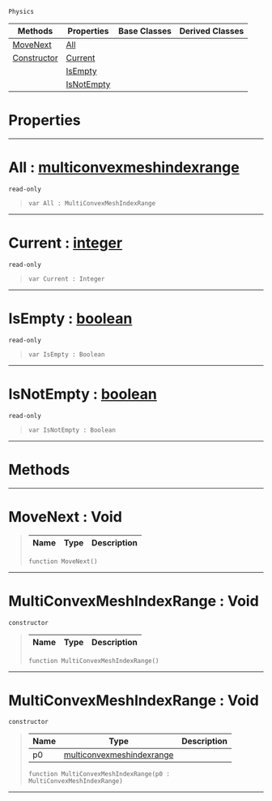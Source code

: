  `Physics`

|Methods|Properties|Base Classes|Derived Classes|
|---|---|---|---|
|[ MoveNext](https://plasmaengine.github.io/PlasmaDocs/Plasma1/C++/code_reference/class_reference/multiconvexmeshindexrange.markdown#movenext-void)|[ All](https://plasmaengine.github.io/PlasmaDocs/Plasma1/C++/code_reference/class_reference/multiconvexmeshindexrange.markdown#all-plasma-engine-document)| | |
|[ Constructor](https://plasmaengine.github.io/PlasmaDocs/Plasma1/C++/code_reference/class_reference/multiconvexmeshindexrange.markdown#multiconvexmeshindexrang)|[ Current](https://plasmaengine.github.io/PlasmaDocs/Plasma1/C++/code_reference/class_reference/multiconvexmeshindexrange.markdown#current-plasma-engine-docu)| | |
| |[ IsEmpty](https://plasmaengine.github.io/PlasmaDocs/Plasma1/C++/code_reference/class_reference/multiconvexmeshindexrange.markdown#isempty-plasma-engine-docu)| | |
| |[ IsNotEmpty](https://plasmaengine.github.io/PlasmaDocs/Plasma1/C++/code_reference/class_reference/multiconvexmeshindexrange.markdown#isnotempty-plasma-engine-d)| | |


 #  Properties


---  
 #  All : [multiconvexmeshindexrange](https://plasmaengine.github.io/PlasmaDocs/Plasma1/C++/code_reference/class_reference/multiconvexmeshindexrange.markdown)

 `read-only`

> 
> ``` lang=cpp, name=Lightning
> var All : MultiConvexMeshIndexRange


---  
 #  Current : [integer](https://plasmaengine.github.io/PlasmaDocs/Plasma1/C++/code_reference/lightning_base_types/integer.markdown)

 `read-only`

> 
> ``` lang=cpp, name=Lightning
> var Current : Integer


---  
 #  IsEmpty : [boolean](https://plasmaengine.github.io/PlasmaDocs/Plasma1/C++/code_reference/lightning_base_types/boolean.markdown)

 `read-only`

> 
> ``` lang=cpp, name=Lightning
> var IsEmpty : Boolean


---  
 #  IsNotEmpty : [boolean](https://plasmaengine.github.io/PlasmaDocs/Plasma1/C++/code_reference/lightning_base_types/boolean.markdown)

 `read-only`

> 
> ``` lang=cpp, name=Lightning
> var IsNotEmpty : Boolean


---  
 #  Methods


---  
 #  MoveNext : Void

> 
> |Name|Type|Description|
> |---|---|---|
> ``` lang=cpp, name=Lightning
> function MoveNext()
> ``` 


---  
 #  MultiConvexMeshIndexRange : Void

 `constructor`

> 
> |Name|Type|Description|
> |---|---|---|
> ``` lang=cpp, name=Lightning
> function MultiConvexMeshIndexRange()
> ``` 


---  
 #  MultiConvexMeshIndexRange : Void

 `constructor`

> 
> |Name|Type|Description|
> |---|---|---|
> |p0|[multiconvexmeshindexrange](https://plasmaengine.github.io/PlasmaDocs/Plasma1/C++/code_reference/class_reference/multiconvexmeshindexrange.markdown)| |
> ``` lang=cpp, name=Lightning
> function MultiConvexMeshIndexRange(p0 : MultiConvexMeshIndexRange)
> ``` 


---  
 

 